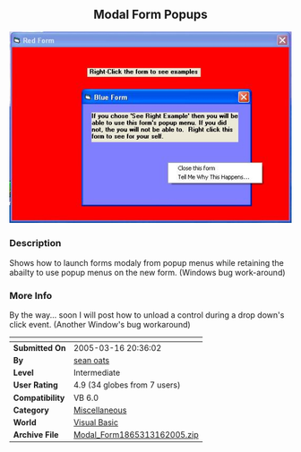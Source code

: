 ﻿<div align="center">

## Modal Form Popups

<img src="PIC2005316204750325.JPG">
</div>

### Description

Shows how to launch forms modaly from popup menus while retaining the abailty to use popup menus on the new form. (Windows bug work-around)
 
### More Info
 
By the way... soon I will post how to unload a control during a drop down's click event. (Another Window's bug workaround)


<span>             |<span>
---                |---
**Submitted On**   |2005-03-16 20:36:02
**By**             |[sean oats](https://github.com/Planet-Source-Code/PSCIndex/blob/master/ByAuthor/sean-oats.md)
**Level**          |Intermediate
**User Rating**    |4.9 (34 globes from 7 users)
**Compatibility**  |VB 6\.0
**Category**       |[Miscellaneous](https://github.com/Planet-Source-Code/PSCIndex/blob/master/ByCategory/miscellaneous__1-1.md)
**World**          |[Visual Basic](https://github.com/Planet-Source-Code/PSCIndex/blob/master/ByWorld/visual-basic.md)
**Archive File**   |[Modal\_Form1865313162005\.zip](https://github.com/Planet-Source-Code/sean-oats-modal-form-popups__1-59510/archive/master.zip)








